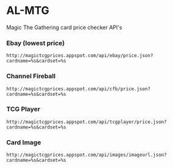AL-MTG 
======

Magic The Gathering card price checker API's 


### Ebay (lowest price)
`http://magictcgprices.appspot.com/api/ebay/price.json?cardname=%s&cardset=%s`


### Channel Fireball

`http://magictcgprices.appspot.com/api/cfb/price.json?cardname=%s&cardset=%s`

### TCG Player

`http://magictcgprices.appspot.com/api/tcgplayer/price.json?cardname=%s&cardset=%s`

### Card Image

`http://magictcgprices.appspot.com/api/images/imageurl.json?cardname=%s&cardset=%s`


